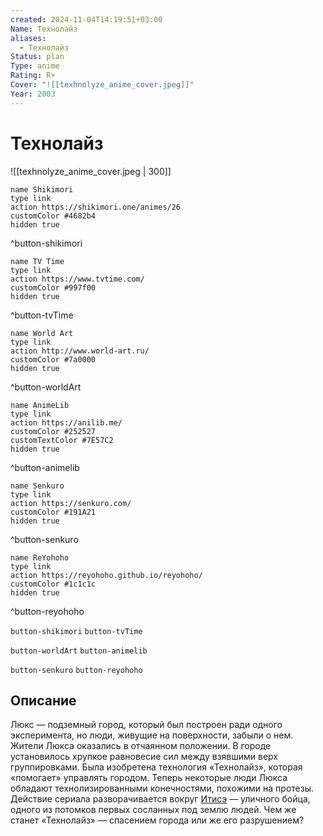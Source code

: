 ```yaml
---
created: 2024-11-04T14:19:51+03:00
Name: Технолайз
aliases:
  - Технолайз
Status: plan
Type: anime
Rating: R+
Cover: "![[texhnolyze_anime_cover.jpeg]]"
Year: 2003
---
```


# Технолайз

![[texhnolyze_anime_cover.jpeg | 300]]

```button
name Shikimori
type link
action https://shikimori.one/animes/26
customColor #4682b4
hidden true
```
^button-shikimori

```button
name TV Time
type link
action https://www.tvtime.com/
customColor #997f00
hidden true
```
^button-tvTime

```button
name World Art
type link
action http://www.world-art.ru/
customColor #7a0000
hidden true
```
^button-worldArt

```button
name AnimeLib
type link
action https://anilib.me/
customColor #252527
customTextColor #7E57C2
hidden true
```
^button-animelib

```button
name Senkuro
type link
action https://senkuro.com/
customColor #191A21
hidden true
```
^button-senkuro

```button
name ReYohoho
type link
action https://reyohoho.github.io/reyohoho/
customColor #1c1c1c
hidden true
```
^button-reyohoho

`button-shikimori` `button-tvTime`

`button-worldArt` `button-animelib`

`button-senkuro` `button-reyohoho`

## Описание

Люкс — подземный город, который был построен ради одного эксперимента, но люди, живущие на поверхности, забыли о нем. Жители Люкса оказались в отчаянном положении. В городе установилось хрупкое равновесие сил между взявшими верх группировками. Была изобретена технология «Технолайз», которая «помогает» управлять городом. Теперь некоторые люди Люкса обладают технолизированными конечностями, похожими на протезы. Действие сериала разворачивается вокруг [Итисэ](https://shikimori.one/characters/834-ichise) — уличного бойца, одного из потомков первых сосланных под землю людей. Чем же станет «Технолайз» — спасением города или же его разрушением?
